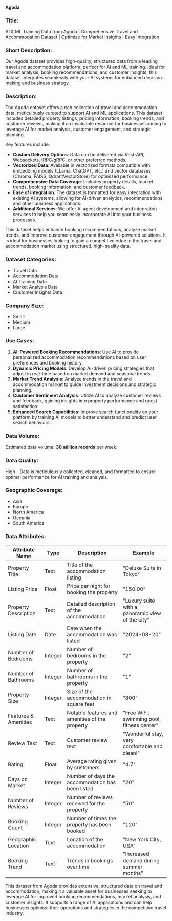 #### Agoda

### Title:  
AI & ML Training Data from Agoda | Comprehensive Travel and Accommodation Dataset | Optimize for Market Insights | Easy Integration

### Short Description:  
Our Agoda dataset provides high-quality, structured data from a leading travel and accommodation platform, perfect for AI and ML training. Ideal for market analysis, booking recommendations, and customer insights, this dataset integrates seamlessly with your AI systems for enhanced decision-making and business strategy.

### Description:  
The Agoda dataset offers a rich collection of travel and accommodation data, meticulously curated to support AI and ML applications. This dataset includes detailed property listings, pricing information, booking trends, and customer reviews, making it an invaluable resource for businesses aiming to leverage AI for market analysis, customer engagement, and strategic planning.

Key features include:
- **Custom Delivery Options**: Data can be delivered via Rest-API, Websockets, tRPC/gRPC, or other preferred methods.
- **Vectorized Data**: Available in vectorized formats compatible with embedding models (LLama, ChatGPT, etc.) and vector databases (Chroma, FAISS, QdrantVectorStore) for optimized performance.
- **Comprehensive Data Coverage**: Includes property details, market trends, booking information, and customer feedback.
- **Ease of Integration**: The dataset is formatted for easy integration with existing AI systems, allowing for AI-driven analytics, recommendations, and other business applications.
- **Additional Services**: We offer AI agent development and integration services to help you seamlessly incorporate AI into your business processes.

This dataset helps enhance booking recommendations, analyze market trends, and improve customer engagement through AI-powered solutions. It is ideal for businesses looking to gain a competitive edge in the travel and accommodation market using structured, high-quality data.

### Dataset Categories:  
- Travel Data  
- Accommodation Data  
- AI Training Data  
- Market Analysis Data  
- Customer Insights Data  

### Company Size:  
- Small  
- Medium  
- Large  

### Use Cases:  
1. **AI-Powered Booking Recommendations**: Use AI to provide personalized accommodation recommendations based on user preferences and booking history.
2. **Dynamic Pricing Models**: Develop AI-driven pricing strategies that adjust in real-time based on market demand and seasonal trends.
3. **Market Trend Analysis**: Analyze trends in the travel and accommodation market to guide investment decisions and strategic planning.
4. **Customer Sentiment Analysis**: Utilize AI to analyze customer reviews and feedback, gaining insights into property performance and guest satisfaction.
5. **Enhanced Search Capabilities**: Improve search functionality on your platform by training AI models to better understand and predict user search behaviors.

### Data Volume:  
Estimated data volume: **30 million records** per week.

### Data Quality:  
High - Data is meticulously collected, cleaned, and formatted to ensure optimal performance for AI training and analysis.

### Geographic Coverage:  
- Asia  
- Europe  
- North America  
- Oceania  
- South America  

### Data Attributes:

| Attribute Name             | Type   | Description                                                    | Example                                        |
|----------------------------|--------|----------------------------------------------------------------|------------------------------------------------|
| Property Title             | Text   | Title of the accommodation listing                             | "Deluxe Suite in Tokyo"                       |
| Listing Price              | Float  | Price per night for booking the property                        | "150.00"                                       |
| Property Description       | Text   | Detailed description of the accommodation                      | "Luxury suite with a panoramic view of the city" |
| Listing Date               | Date   | Date when the accommodation was listed                         | "2024-08-20"                                   |
| Number of Bedrooms         | Integer| Number of bedrooms in the property                            | "2"                                            |
| Number of Bathrooms        | Integer| Number of bathrooms in the property                           | "1"                                            |
| Property Size              | Integer| Size of the accommodation in square feet                       | "800"                                          |
| Features & Amenities       | Text   | Notable features and amenities of the property                 | "Free WiFi, swimming pool, fitness center"     |
| Review Text                | Text   | Customer review text                                           | "Wonderful stay, very comfortable and clean!" |
| Rating                    | Float  | Average rating given by customers                              | "4.7"                                          |
| Days on Market             | Integer| Number of days the accommodation has been listed               | "20"                                           |
| Number of Reviews          | Integer| Number of reviews received for the property                    | "50"                                           |
| Booking Count             | Integer| Number of times the property has been booked                   | "120"                                          |
| Geographic Location        | Text   | Location of the accommodation                                  | "New York City, USA"                           |
| Booking Trend              | Text   | Trends in bookings over time                                  | "Increased demand during summer months"       |

This dataset from Agoda provides extensive, structured data on travel and accommodation, making it a valuable asset for businesses seeking to leverage AI for improved booking recommendations, market analysis, and customer insights. It supports a range of AI applications and can help businesses optimize their operations and strategies in the competitive travel industry.